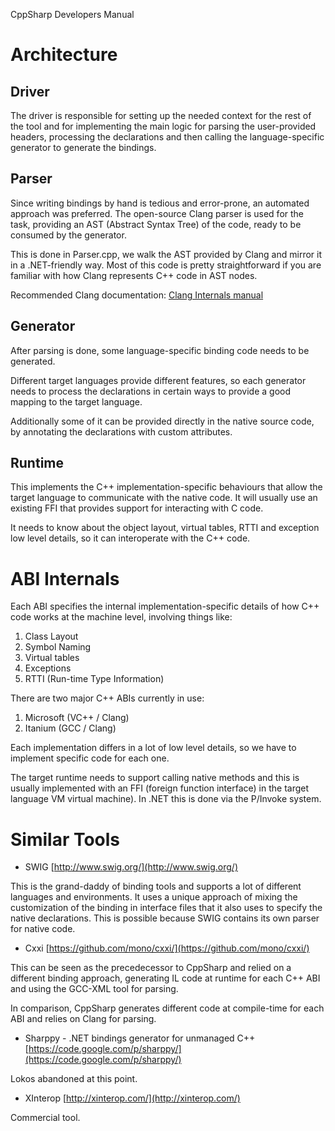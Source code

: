CppSharp Developers Manual

# Architecture

## Driver

The driver is responsible for setting up the needed context for the rest of
the tool and for implementing the main logic for parsing the user-provided headers,
processing the declarations and then calling the language-specific generator to
generate the bindings.

## Parser

Since writing bindings by hand is tedious and error-prone, an automated
approach was preferred. The open-source Clang parser is used for the task,
providing an AST (Abstract Syntax Tree) of the code, ready to be consumed
by the generator.

This is done in Parser.cpp, we walk the AST provided by Clang and mirror
it in a .NET-friendly way. Most of this code is pretty straightforward if
you are familiar with how Clang represents C++ code in AST nodes.

Recommended Clang documentation: [Clang Internals manual](http://clang.llvm.org/docs/InternalsManual.html)

## Generator

After parsing is done, some language-specific binding code needs to be generated.

Different target languages provide different features, so each generator needs to
process the declarations in certain ways to provide a good mapping to the target
language.

Additionally some of it can be provided directly in the native source
code, by annotating the declarations with custom attributes.
 
## Runtime

This implements the C++ implementation-specific behaviours that allow
the target language to communicate with the native code. It will usually
use an existing FFI that provides support for interacting with C code.

It needs to know about the object layout, virtual tables, RTTI and
exception low level details, so it can interoperate with the C++ code.

# ABI Internals

Each ABI specifies the internal implementation-specific details of how
C++ code works at the machine level, involving things like:

 1. Class Layout
 2. Symbol Naming
 3. Virtual tables
 4. Exceptions
 5. RTTI (Run-time Type Information)

There are two major C++ ABIs currently in use:

 1. Microsoft (VC++ / Clang)
 2. Itanium (GCC / Clang)
 
Each implementation differs in a lot of low level details, so we have to
implement specific code for each one.

The target runtime needs to support calling native methods and this is usually
implemented with an FFI (foreign function interface) in the target language VM
virtual machine). In .NET this is done via the P/Invoke system.

# Similar Tools

- SWIG
[http://www.swig.org/](http://www.swig.org/)

This is the grand-daddy of binding tools and supports a lot of different languages and environments.
It uses a unique approach of mixing the customization of the binding in interface files that it also
uses to specify the native declarations. This is possible because SWIG contains its own parser for
native code.

- Cxxi
[https://github.com/mono/cxxi/](https://github.com/mono/cxxi/)

This can be seen as the precedecessor to CppSharp and relied on a different binding approach,
generating IL code at runtime for each C++ ABI and using the GCC-XML tool for parsing.

In comparison, CppSharp generates different code at compile-time for each ABI and relies on Clang for parsing.

- Sharppy - .NET bindings generator for unmanaged C++
[https://code.google.com/p/sharppy/](https://code.google.com/p/sharppy/)

Lokos abandoned at this point.

- XInterop
[http://xinterop.com/](http://xinterop.com/)

Commercial tool.